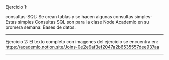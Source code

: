 Ejercicio 1:

consultas-SQL: Se crean tablas y se hacen algunas consultas simples-
Estas simples Consultas SQL son para la clase Node Academlo en su promera semana: Bases de datos.

-------------------------------------------------------------------------------------------------
Ejercicio 2:
El texto completo con imagenes del ejercicio se encuentra en:  https://academlo.notion.site/Joins-0e2e9af3ef2047a2b6535557dee937aa

-------------------------------------------------------------------------------------------------
